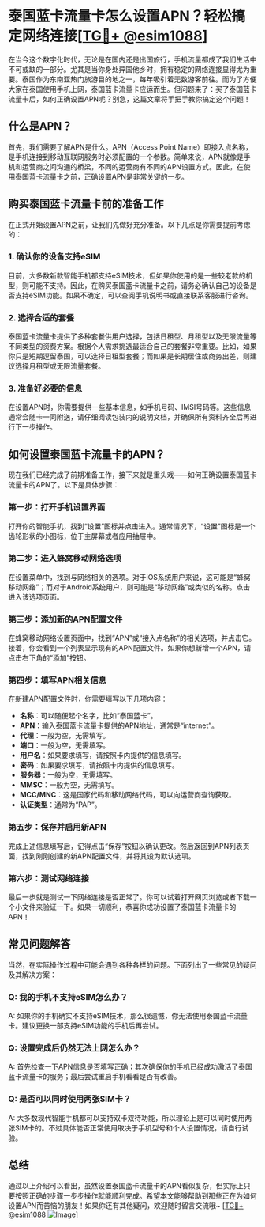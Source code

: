 # 泰国蓝卡流量卡怎么设置APN？轻松搞定网络连接[[TG💪+ @esim1088](https://t.me/s/esim1088)]

在当今这个数字化时代，无论是在国内还是出国旅行，手机流量都成了我们生活中不可或缺的一部分。尤其是当你身处异国他乡时，拥有稳定的网络连接显得尤为重要。泰国作为东南亚热门旅游目的地之一，每年吸引着无数游客前往。而为了方便大家在泰国使用手机上网，泰国蓝卡流量卡应运而生。但问题来了：买了泰国蓝卡流量卡后，如何正确设置APN呢？别急，这篇文章将手把手教你搞定这个问题！

## 什么是APN？

首先，我们需要了解APN是什么。APN（Access Point Name）即接入点名称，是手机连接到移动互联网服务时必须配置的一个参数。简单来说，APN就像是手机和运营商之间沟通的桥梁，不同的运营商有不同的APN设置方式。因此，在使用泰国蓝卡流量卡之前，正确设置APN是非常关键的一步。

## 购买泰国蓝卡流量卡前的准备工作

在正式开始设置APN之前，让我们先做好充分准备。以下几点是你需要提前考虑的：

### 1. 确认你的设备支持eSIM

目前，大多数新款智能手机都支持eSIM技术，但如果你使用的是一些较老款的机型，则可能不支持。因此，在购买泰国蓝卡流量卡之前，请务必确认自己的设备是否支持eSIM功能。如果不确定，可以查阅手机说明书或直接联系客服进行咨询。

### 2. 选择合适的套餐

泰国蓝卡流量卡提供了多种套餐供用户选择，包括日租型、月租型以及无限流量等不同类型的资费方案。根据个人需求挑选最适合自己的套餐非常重要。比如，如果你只是短期逗留泰国，可以选择日租型套餐；而如果是长期居住或商务出差，则建议选择月租型或无限流量套餐。

### 3. 准备好必要的信息

在设置APN时，你需要提供一些基本信息，如手机号码、IMSI号码等。这些信息通常会随卡一同附送，请仔细阅读包装内的说明文档，并确保所有资料齐全后再进行下一步操作。

## 如何设置泰国蓝卡流量卡的APN？

现在我们已经完成了前期准备工作，接下来就是重头戏——如何正确设置泰国蓝卡流量卡的APN了。以下是具体步骤：

### 第一步：打开手机设置界面

打开你的智能手机，找到“设置”图标并点击进入。通常情况下，“设置”图标是一个齿轮形状的小图标，位于主屏幕或者应用抽屉中。

### 第二步：进入蜂窝移动网络选项

在设置菜单中，找到与网络相关的选项。对于iOS系统用户来说，这可能是“蜂窝移动网络”；而对于Android系统用户，则可能是“移动网络”或类似的名称。点击进入该选项页面。

### 第三步：添加新的APN配置文件

在蜂窝移动网络设置页面中，找到“APN”或“接入点名称”的相关选项，并点击它。接着，你会看到一个列表显示现有的APN配置文件。如果你想新增一个APN，请点击右下角的“添加”按钮。

### 第四步：填写APN相关信息

在新建APN配置文件时，你需要填写以下几项内容：
- **名称**：可以随便起个名字，比如“泰国蓝卡”。
- **APN**：输入泰国蓝卡流量卡提供的APN地址，通常是“internet”。
- **代理**：一般为空，无需填写。
- **端口**：一般为空，无需填写。
- **用户名**：如果要求填写，请按照卡内提供的信息填写。
- **密码**：如果要求填写，请按照卡内提供的信息填写。
- **服务器**：一般为空，无需填写。
- **MMSC**：一般为空，无需填写。
- **MCC/MNC**：这是国家代码和移动网络代码，可以向运营商查询获取。
- **认证类型**：通常为“PAP”。

### 第五步：保存并启用新APN

完成上述信息填写后，记得点击“保存”按钮以确认更改。然后返回到APN列表页面，找到刚刚创建的新APN配置文件，并将其设为默认选项。

### 第六步：测试网络连接

最后一步就是测试一下网络连接是否正常了。你可以试着打开网页浏览或者下载一个小文件来验证一下。如果一切顺利，恭喜你成功设置了泰国蓝卡流量卡的APN！

## 常见问题解答

当然，在实际操作过程中可能会遇到各种各样的问题。下面列出了一些常见的疑问及其解决方案：

### Q: 我的手机不支持eSIM怎么办？
A: 如果你的手机确实不支持eSIM技术，那么很遗憾，你无法使用泰国蓝卡流量卡。建议更换一部支持eSIM功能的手机后再尝试。

### Q: 设置完成后仍然无法上网怎么办？
A: 首先检查一下APN信息是否填写正确；其次确保你的手机已经成功激活了泰国蓝卡流量卡的服务；最后尝试重启手机看看是否有改善。

### Q: 是否可以同时使用两张SIM卡？
A: 大多数现代智能手机都可以支持双卡双待功能，所以理论上是可以同时使用两张SIM卡的。不过具体能否正常使用取决于手机型号和个人设置情况，请自行试验。

## 总结

通过以上介绍可以看出，虽然设置泰国蓝卡流量卡的APN看似复杂，但实际上只要按照正确的步骤一步步操作就能顺利完成。希望本文能够帮助到那些正在为如何设置APN而苦恼的朋友！如果你还有其他疑问，欢迎随时留言交流哦~ [[TG💪+ @esim1088](https://t.me/s/esim1088) ![Image](https://i.postimg.cc/4NQfJmqS/Snipaste-2025-05-13-00-14-12.png)]